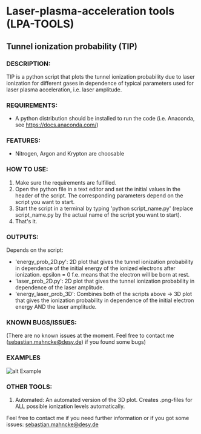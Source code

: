 # Laser-plasma-acceleration tools (LPA-TOOLS)

## Tunnel ionization probability (TIP)

### DESCRIPTION:

TIP is a python script that plots the tunnel ionization probability due to laser ionization for different gases in 
dependence of typical parameters used for laser plasma acceleration, i.e. laser amplitude.

### REQUIREMENTS:

- A python distribution should be installed to run the code (i.e. Anaconda, see https://docs.anaconda.com/)

### FEATURES:

- Nitrogen, Argon and Krypton are choosable

### HOW TO USE:

1. Make sure the requirements are fulfilled.
2. Open the python file in a text editor and set the initial values in the header of the script. The corresponding
   parameters depend on the script you want to start.
3. Start the script in a terminal by typing 'python script_name.py' (replace script_name.py by the actual name of the
   script you want to start).
4. That's it.
      
### OUTPUTS:

Depends on the script:

- 'energy_prob_2D.py': 2D plot that gives the tunnel ionization probability in dependence of the initial energy of the ionized electrons after ionization. epsilon = 0 f.e. means that the electron will be born at rest.
- 'laser_prob_2D.py': 2D plot that gives the tunnel ionization probability in dependence of the laser amplitude.
- 'energy_laser_prob_3D': Combines both of the scripts above -> 3D plot that gives the ionization probability in dependence of the initial electron energy AND the laser amplitude. 

### KNOWN BUGS/ISSUES:

(There are no known issues at the moment. Feel free to contact me (sebastian.mahncke@desy.de) if you found some bugs)

### EXAMPLES

![alt Example](https://github.com/smahncke/pdp/blob/master/example_plot.png?raw=true)

### OTHER TOOLS:

1. Automated: An automated version of the 3D plot. Creates .png-files for ALL possible ionization levels automatically.


Feel free to contact me if you need further information or if you got some issues: sebastian.mahncke@desy.de


